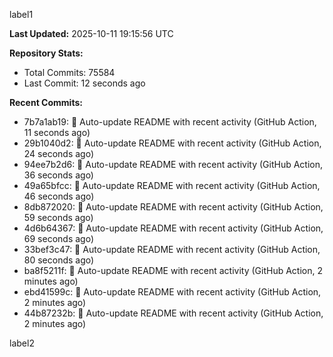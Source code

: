 
label1 
<!-- ACTIVITY_START -->
**Last Updated:** 2025-10-11 19:15:56 UTC

**Repository Stats:**
- Total Commits: 75584
- Last Commit: 12 seconds ago

**Recent Commits:**
- 7b7a1ab19: 🤖 Auto-update README with recent activity (GitHub Action, 11 seconds ago)
- 29b1040d2: 🤖 Auto-update README with recent activity (GitHub Action, 24 seconds ago)
- 94ee7b2d6: 🤖 Auto-update README with recent activity (GitHub Action, 36 seconds ago)
- 49a65bfcc: 🤖 Auto-update README with recent activity (GitHub Action, 46 seconds ago)
- 8db872020: 🤖 Auto-update README with recent activity (GitHub Action, 59 seconds ago)
- 4d6b64367: 🤖 Auto-update README with recent activity (GitHub Action, 69 seconds ago)
- 33bef3c47: 🤖 Auto-update README with recent activity (GitHub Action, 80 seconds ago)
- ba8f5211f: 🤖 Auto-update README with recent activity (GitHub Action, 2 minutes ago)
- ebd41599c: 🤖 Auto-update README with recent activity (GitHub Action, 2 minutes ago)
- 44b87232b: 🤖 Auto-update README with recent activity (GitHub Action, 2 minutes ago)
<!-- ACTIVITY_END -->

label2
